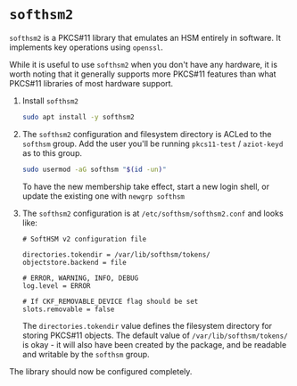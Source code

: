 # `softhsm2`

`softhsm2` is a PKCS#11 library that emulates an HSM entirely in software. It implements key operations using `openssl`.

While it is useful to use `softhsm2` when you don't have any hardware, it is worth noting that it generally supports more PKCS#11 features than what PKCS#11 libraries of most hardware support.

1. Install `softhsm2`

    ```sh
    sudo apt install -y softhsm2
    ```

1. The `softhsm2` configuration and filesystem directory is ACLed to the `softhsm` group. Add the user you'll be running `pkcs11-test` / `aziot-keyd` as to this group.

    ```sh
    sudo usermod -aG softhsm "$(id -un)"
    ```

    To have the new membership take effect, start a new login shell, or update the existing one with `newgrp softhsm`

1. The `softhsm2` configuration is at `/etc/softhsm/softhsm2.conf` and looks like:

    ```
    # SoftHSM v2 configuration file

    directories.tokendir = /var/lib/softhsm/tokens/
    objectstore.backend = file

    # ERROR, WARNING, INFO, DEBUG
    log.level = ERROR

    # If CKF_REMOVABLE_DEVICE flag should be set
    slots.removable = false
    ```

    The `directories.tokendir` value defines the filesystem directory for storing PKCS#11 objects. The default value of `/var/lib/softhsm/tokens/` is okay - it will also have been created by the package, and be readable and writable by the `softhsm` group.

The library should now be configured completely.
